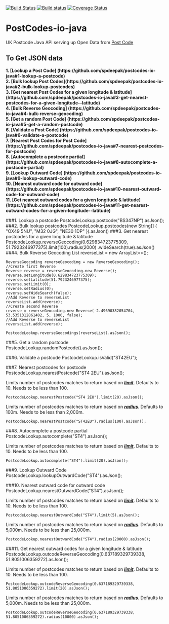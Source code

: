 [![Build Status](https://travis-ci.org/spdeepak/postcodes-io-java.svg?branch=master)](https://travis-ci.org/spdeepak/postcodes-io-java)
[![Build status](https://ci.appveyor.com/api/projects/status/ugthr96uix5pmim7?svg=true)](https://ci.appveyor.com/project/spdeepak/postcodes-io-java)
[![Coverage Status](https://coveralls.io/repos/github/spdeepak/postcodes-io-java/badge.svg?branch=master)](https://coveralls.io/github/spdeepak/postcodes-io-java?branch=master)

# PostCodes-io-java
UK Postcode Java API serving up Open Data from [Post Code](http://postcodes.io)

<h2>To Get JSON data</h2>
<b>1.	[Lookup a Post Code] (https://github.com/spdeepak/postcodes-io-java#1-lookup-a-postcode)</b><br/>
<b>2.	[Bulk lookup Post Codes](https://github.com/spdeepak/postcodes-io-java#2-bulk-lookup-postcodes)</b><br/>
<b>3.	[Get nearest Post Codes for a given longitude & latitude] (https://github.com/spdeepak/postcodes-io-java#3-get-nearest-postcodes-for-a-given-longitude--latitude)</b><br/>
<b>4.	[Bulk Reverse Geocoding] (https://github.com/spdeepak/postcodes-io-java#4-bulk-reverse-geocoding)</b><br/>
<b>5.	[Get a random Post Code] (https://github.com/spdeepak/postcodes-io-java#5-get-a-random-postcode)</b><br/>
<b>6.	[Validate a Post Code] (https://github.com/spdeepak/postcodes-io-java#6-validate-a-postcode)</b><br/>
<b>7.	[Nearest Post Codes for Post Code] (https://github.com/spdeepak/postcodes-io-java#7-nearest-postcodes-for-postcode)</b><br/>
<b>8.	[Autocomplete a postcode partial] (https://github.com/spdeepak/postcodes-io-java#8-autocomplete-a-postcode-partial)</b><br/>
<b>9.	[Lookup Outward Code] (https://github.com/spdeepak/postcodes-io-java#9-lookup-outward-code)</b><br/>
<b>10.	[Nearest outward code for outward code] (https://github.com/spdeepak/postcodes-io-java#10-nearest-outward-code-for-outward-code)</b><br/>
<b>11.	[Get nearest outward codes for a given longitude & latitude] (https://github.com/spdeepak/postcodes-io-java#11-get-nearest-outward-codes-for-a-given-longitude--latitude)</b><br/>

###1. Lookup a postcode
	PostcodeLookup.postcode("BS347NP").asJson();
###2. Bulk lookup postcodes
	PostcodeLookup.postcodes(new String[] { "OX49 5NU", "M32 0JG", "NE30 1DP" }).asJson()
###3. Get nearest postcodes for a given longitude & latitude
	PostcodeLookup.reverseGeocoding(0.629834723775309, 51.7923246977375).limit(100).radius(2000)
                        .wideSearch(true).asJson()
###4. Bulk Reverse Geocoding
	List<Reverse> reverseList = new ArrayList<>();
	
	ReverseGeocoding reverseGeocoding = new ReverseGeocoding();
	//Create first Reverse
	Reverse reverse = reverseGeocoding.new Reverse();
	reverse.setLongitude(0.629834723775309);
	reverse.setLatitude(51.7923246977375);
	reverse.setLimit(0);
	reverse.setRadius(0);
	reverse.setWideSearch(false);
	//Add Reverse to reverseList
	reverseList.add(reverse);
	//Create second Reverse
	reverse = reverseGeocoding.new Reverse(-2.49690382054704, 53.5351312861402, 5, 1000, false);
	//Add Reverse to reverseList
	reverseList.add(reverse);
	
	PostcodeLookup.reverseGeocodings(reverseList).asJson();
	
###5. Get a random postcode
	PostcodeLookup.randomPostcode().asJson();
	
###6. Validate a postcode
	PostcodeLookup.isValid("ST42EU");
	
###7. Nearest postcodes for postcode
	PostcodeLookup.nearestPostcode("ST4 2EU").asJson();
	
Limits number of postcodes matches to return based on <i><b><u>limit</u></b></i>. Defaults to 10. Needs to be less than 100.
	
	PostcodeLookup.nearestPostcode("ST4 2EU").limit(20).asJson();
	
Limits number of postcodes matches to return based on <i><b><u>radius</u></b></i>. Defaults to 100m. Needs to be less than 2,000m.

	PostcodeLookup.nearestPostcode("ST42EU").radius(100).asJson();

###8. Autocomplete a postcode partial
	PostcodeLookup.autocomplete("ST4").asJson();

Limits number of postcodes matches to return based on <i><b><u>limit</u></b></i>. Defaults to 10. Needs to be less than 100.
	
	PostcodeLookup.autocomplete("ST4").limit(20).asJson();

###9. Lookup Outward Code
	PostcodeLookup.lookupOutwardCode("ST4").asJson();

###10. Nearest outward code for outward code
	PostcodeLookup.nearestOutwardCode("ST4").asJson();

Limits number of postcodes matches to return based on <i><b><u>limit</u></b></i>. Defaults to 10. Needs to be less than 100.

	PostcodeLookup.nearestOutwardCode("ST4").limit(5).asJson();

Limits number of postcodes matches to return based on <i><b><u>radius</u></b></i>. Defaults to 5,000m. Needs to be less than 25,000m.

	PostcodeLookup.nearestOutwardCode("ST4").radius(20000).asJson();

###11. Get nearest outward codes for a given longitude & latitude
	PostcodeLookup.outcodeReverseGeocoding(0.637189329739338, 51.8051006359272).asJson();

Limits number of postcodes matches to return based on <i><b><u>limit</u></b></i>. Defaults to 10. Needs to be less than 100.

	PostcodeLookup.outcodeReverseGeocoding(0.637189329739338, 51.8051006359272).limit(20).asJson();
	
Limits number of postcodes matches to return based on <i><b><u>radius</u></b></i>. Defaults to 5,000m. Needs to be less than 25,000m.

	PostcodeLookup.outcodeReverseGeocoding(0.637189329739338, 51.8051006359272).radius(10000).asJson();